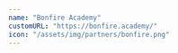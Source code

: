 ```yaml
---
name: "Bonfire Academy"
customURL: "https://bonfire.academy/"
icon: "/assets/img/partners/bonfire.png"
---
```

